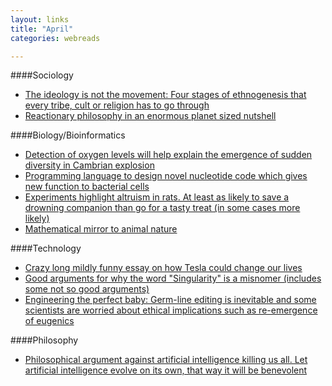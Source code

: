 ```yaml
---
layout: links
title: "April"
categories: webreads

---
```


####Sociology
  * [The ideology is not the movement: Four stages of ethnogenesis that every tribe, cult or religion
  has to go through](http://slatestarcodex.com/2016/04/04/the-ideology-is-not-the-movement/)
  * [Reactionary philosophy in an enormous planet sized nutshell](http://slatestarcodex.com/2013/03/03/reactionary-philosophy-in-an-enormous-planet-sized-nutshell/)

####Biology/Bioinformatics
  * [Detection of oxygen levels will help explain the emergence of sudden diversity in Cambrian explosion](http://www.nature.com/news/what-sparked-the-cambrian-explosion-1.19379)
  * [Programming language to design novel nucleotide code which gives new function to bacterial cells](https://www.sciencedaily.com/releases/2016/03/160331154001.htm)
  * [Experiments highlight altruism in rats. At least as likely to save a drowning companion than go for a tasty treat (in some cases more likely)](http://www.sciencemag.org/news/2015/05/rats-forsake-chocolate-save-drowning-companion)
  * [Mathematical mirror to animal nature](http://sci-hub.io/10.1038/453714a)

####Technology
  * [Crazy long mildly funny essay on how Tesla could change our lives](http://www.nature.com/news/what-sparked-the-cambrian-explosion-1.19379)
  * [Good arguments for why the word "Singularity" is a misnomer (includes some not so good arguments)](http://hplusmagazine.com/2010/11/11/top-five-reasons-singularity-misnomer/)
  * [Engineering the perfect baby: Germ-line editing is inevitable and some scientists are worried about ethical implications 
  such as re-emergence of eugenics](https://www.technologyreview.com/s/535661/engineering-the-perfect-baby/) 

####Philosophy
  * [Philosophical argument against artificial intelligence killing us all. Let artificial intelligence evolve on its own, that way it will be benevolent](http://www.slate.com/articles/technology/future_tense/2016/04/the_philosophical_argument_against_artificial_intelligence_killing_us_all.html)
